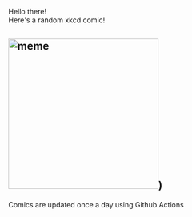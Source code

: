 Hello there! <br>Here's a random xkcd comic!<br>
## <img src="https://imgs.xkcd.com/comics/paperwork.png" alt="meme" width="300"/>)<br>
Comics are updated once a day using Github Actions